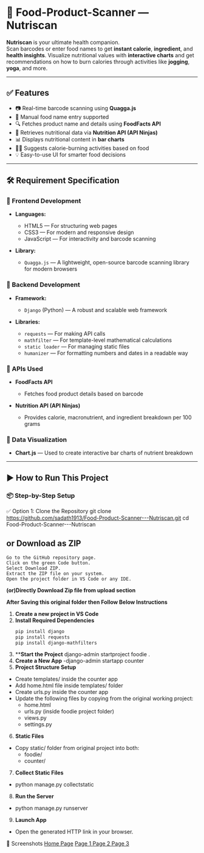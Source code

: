# 🍎 Food-Product-Scanner — Nutriscan

**Nutriscan** is your ultimate health companion.  
Scan barcodes or enter food names to get **instant calorie**, **ingredient**, and **health insights**. Visualize nutritional values with **interactive charts** and get recommendations on how to burn calories through activities like **jogging**, **yoga**, and more.

---

## ✅ Features

- 📷 Real-time barcode scanning using **Quagga.js**
- 📝 Manual food name entry supported
- 🔍 Fetches product name and details using **FoodFacts API**
- 🧮 Retrieves nutritional data via **Nutrition API (API Ninjas)**
- 📊 Displays nutritional content in **bar charts**
- 🧘‍♀️ Suggests calorie-burning activities based on food
- 💡 Easy-to-use UI for smarter food decisions

---

## 🛠️ Requirement Specification

### 🔹 Frontend Development

- **Languages:**
  - HTML5 — For structuring web pages
  - CSS3 — For modern and responsive design
  - JavaScript — For interactivity and barcode scanning

- **Library:**
  - `Quagga.js` — A lightweight, open-source barcode scanning library for modern browsers

### 🔹 Backend Development

- **Framework:**
  - `Django` (Python) — A robust and scalable web framework

- **Libraries:**
  - `requests` — For making API calls
  - `mathfilter` — For template-level mathematical calculations
  - `static loader` — For managing static files
  - `humanizer` — For formatting numbers and dates in a readable way

### 🔹 APIs Used

- **FoodFacts API**
  - Fetches food product details based on barcode
  
- **Nutrition API (API Ninjas)**
  - Provides calorie, macronutrient, and ingredient breakdown per 100 grams

### 🔹 Data Visualization

- **Chart.js** — Used to create interactive bar charts of nutrient breakdown

---

## ▶️ How to Run This Project

### 📦 Step-by-Step Setup
✅ Option 1: Clone the Repository 
git clone https://github.com/sadath1913/Food-Product-Scanner---Nutriscan.git
cd Food-Product-Scanner---Nutriscan
## or Download as ZIP
    Go to the GitHub repository page.
    Click on the green Code button.
    Select Download ZIP.
    Extract the ZIP file on your system.
    Open the project folder in VS Code or any IDE.
**(or)Directly Download Zip file from upload section**
    
**After Saving this original folder then Follow Below Instructions**

1. **Create a new project in VS Code**  
2. **Install Required Dependencies**  
   ```bash
   pip install django
   pip install requests
   pip install django-mathfilters
3. ****Start the Project**
   django-admin startproject foodie .
4. **Create a New App**
    -django-admin startapp counter
5. **Project Structure Setup**
  - Create templates/ inside the counter app
  - Add home.html file inside templates/ folder
  - Create urls.py inside the counter app
  - Update the following files by copying from the original working project:
     - home.html
     - urls.py (inside foodie project folder)
     - views.py
     - settings.py
6. **Static Files**
  - Copy static/ folder from original project into both:
     - foodie/
     - counter/
7. **Collect Static Files**
  - python manage.py collectstatic
8. **Run the Server**
  - python manage.py runserver
9. **Launch App**
  - Open the generated HTTP link in your browser.

📸 Screenshots
[Home Page](Screenshots/pic1.png)
[ Page 1 ](Screenshots/pic2.png)
[ Page 2 ](Screenshots/pic3.png)
[ Page 3](Screenshots/pic4.png)
